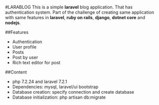 #LARABLOG
This is a simple **laravel** blog application. That has authentication system.
Part of the challenge of creating same application with same features in **laravel**, **ruby on rails**, **django**, **dotnet core** and **nodejs**.

##Features
* Authentication
* User profile
* Posts
* Post by user
* Rich text editor for post

##Content

* php 7.2.24 and laravel 7.2.1
* Dependencies: mysql, laravel/ui bootstrap
* Database creation: specify connection and create database
* Database initialization: php artisan db:migrate
